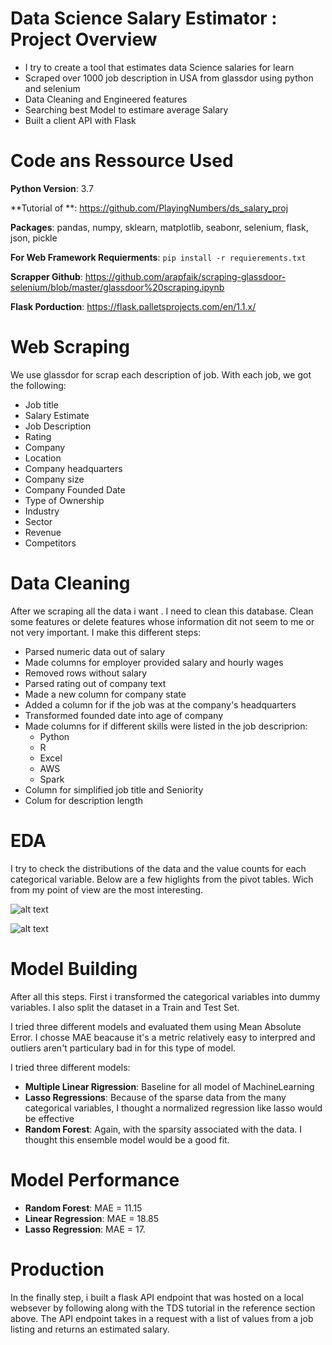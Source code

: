 # Data Science Salary Estimator : Project Overview
* I try to create a tool that estimates data Science salaries for learn
* Scraped over 1000 job description in USA from glassdor using python and selenium
* Data Cleaning and Engineered features
* Searching best Model to estimare average Salary
* Built a client API with Flask


# Code ans Ressource Used
**Python Version**: 3.7

**Tutorial of **: https://github.com/PlayingNumbers/ds_salary_proj

**Packages**: pandas, numpy, sklearn, matplotlib, seabonr, selenium, flask, json, pickle

**For Web Framework Requierments**: `pip install -r requierements.txt`

**Scrapper Github**: https://github.com/arapfaik/scraping-glassdoor-selenium/blob/master/glassdoor%20scraping.ipynb

**Flask Porduction**: https://flask.palletsprojects.com/en/1.1.x/



# Web Scraping

We use glassdor for scrap each description of job. With each job, we got the following:
* Job title
* Salary Estimate
* Job Description
* Rating
* Company
* Location
* Company headquarters
* Company size
* Company Founded Date
* Type of Ownership
* Industry 
* Sector
* Revenue
* Competitors


# Data Cleaning

After we scraping all the data i want . I need to clean this database.  Clean some features or delete features whose information dit not seem to me or not very important. I make this different steps:
 * Parsed numeric data out of salary
 * Made columns for employer provided salary and hourly wages
 * Removed rows without salary
 * Parsed rating out of company text
 * Made a new column for company state
 * Added a column for if the job was at the company's headquarters
 * Transformed founded date into age of company
 * Made columns for if different skills were listed in the job descriprion:
      * Python
      * R
      * Excel
      * AWS
      * Spark
 * Column for simplified job title and Seniority
 * Colum for description length
 
 
 # EDA
 
 I try to check the distributions of the data and the value counts for each categorical variable. Below are a few higlights from the pivot tables. Wich from my point of view are the most interesting.
 
 ![alt text](https://github.com/RomainLeclair/ds_salary_project/blob/master/heatmap.png)

 ![alt text](https://github.com/RomainLeclair/ds_salary_project/blob/master/text.png)
 
 
 # Model Building
 
 After all this steps. First i transformed the categorical variables into dummy variables. I also split the dataset in a Train and Test Set.
 
 I tried three different models and evaluated them using Mean Absolute Error. I chosse MAE beacause it's a metric relatively easy to interpred and outliers aren't particulary bad in for this type of model.
 
 I tried three different models:
  * **Multiple Linear Rigression**: Baseline for all model of MachineLearning
  * **Lasso Regressions**: Because of the sparse data from the many categorical variables, I thought a normalized regression like lasso would be effective
  * **Random Forest**: Again, with the sparsity associated with the data. I thought this ensemble model would be a good fit.


# Model Performance

 * **Random Forest**: MAE = 11.15
 * **Linear Regression**: MAE = 18.85
 * **Lasso Regression**: MAE = 17.
 
 # Production
 
 In the finally step, i built a flask API endpoint that was hosted on a local websever by following along with the TDS tutorial in the reference section above.
 The API endpoint takes in a request with a list of values from a job listing and returns an estimated salary.
